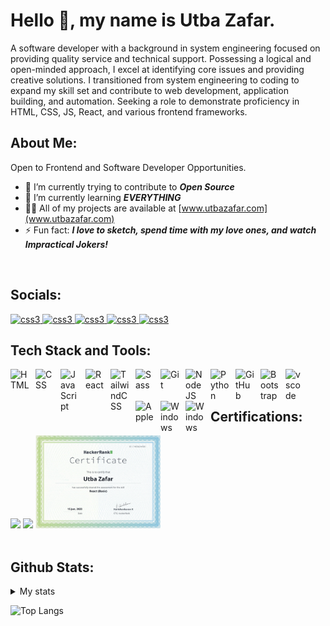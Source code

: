 <h1 align="left">Hello 👋, my name is Utba Zafar.</h1>

<p align="left">A software developer with a background in system engineering focused on providing quality service and technical support. Possessing a logical and open-minded approach, I excel at identifying core issues and providing creative solutions. I transitioned from system engineering to coding to expand my skill set and contribute to web development, application building, and automation. Seeking a role to demonstrate proficiency in HTML, CSS, JS, React, and various frontend frameworks.</p>

<h2 align="left">About Me:</h2>
<p>Open to Frontend and Software Developer Opportunities.</p>

- 🔭 I’m currently trying to contribute to **_Open Source_**
- 🌱 I’m currently learning **_EVERYTHING_**
- 👨‍💻 All of my projects are available at [www.utbazafar.com](www.utbazafar.com)
- ⚡ Fun fact: **_I love to sketch, spend time with my love ones, and watch Impractical Jokers!_**

<br>
<h2 align="left">Socials:</h2>
<a href="https://twitter.com/iamutba" target="_blank" rel="noreferrer"> <img src="https://img.icons8.com/?size=512&id=13963&format=png" alt="css3" width="40" height="40"/> </a>
<a href="https://www.linkedin.com/in/utba-zafar/" target="_blank" rel="noreferrer"> <img src="https://img.icons8.com/?size=512&id=xuvGCOXi8Wyg&format=png" alt="css3" width="40" height="40"/> </a>
<a href="https://www.instagram.com/utba_dev/" target="_blank" rel="noreferrer"> <img src="https://img.icons8.com/?size=512&id=Xy10Jcu1L2Su&format=png" alt="css3" width="40" height="40"/> </a>
<a href="https://codepen.io/utbaz" target="_blank" rel="noreferrer"> <img src="https://img.icons8.com/?size=512&id=b7dom23p2ynU&format=png" alt="css3" width="40" height="40"/> </a>
<a href="https://dev.to/uzafar90" target="_blank" rel="noreferrer"> <img src="https://dev-to-uploads.s3.amazonaws.com/uploads/logos/resized_logo_UQww2soKuUsjaOGNB38o.png" alt="css3" width="40" height="40"/> </a>

<br>
<h2 align="left">Tech Stack and Tools:</h2>
<img align="left" alt="HTML" width="30px" style="padding-right:10px;" src="https://cdn.jsdelivr.net/gh/devicons/devicon/icons/html5/html5-plain.svg" />
<img align="left" alt="CSS" width="30px" style="padding-right:10px;" src="https://cdn.jsdelivr.net/gh/devicons/devicon/icons/css3/css3-plain.svg" />
<img align="left" alt="JavaScript" width="30px" style="padding-right:10px;" src="https://cdn.jsdelivr.net/gh/devicons/devicon/icons/javascript/javascript-plain.svg" />
<img align="left" alt="React" width="30px" style="padding-right:10px;" src="https://cdn.jsdelivr.net/gh/devicons/devicon/icons/react/react-original.svg" />
<img align="left" alt="TailwindCSS" width="30px" style="padding-right:10px;" src="https://cdn.jsdelivr.net/gh/devicons/devicon/icons/tailwindcss/tailwindcss-plain.svg" />
<img align="left" alt="Sass" width="30px" style="padding-right:10px;" src="https://cdn.jsdelivr.net/gh/devicons/devicon/icons/sass/sass-original.svg" />
<img align="left" alt="Git" width="30px" style="padding-right:10px;" src="https://cdn.jsdelivr.net/gh/devicons/devicon/icons/git/git-original.svg" />
<img align="left" alt="NodeJS" width="30px" style="padding-right:10px;" src="https://cdn.jsdelivr.net/gh/devicons/devicon/icons/nodejs/nodejs-original.svg" />
<img align="left" alt="Python" width="30px" style="padding-right:10px;" src="https://cdn.jsdelivr.net/gh/devicons/devicon/icons/python/python-plain.svg" />
<img align="left" alt="GitHub" width="30px" style="padding-right:10px;" src="https://cdn.jsdelivr.net/gh/devicons/devicon/icons/github/github-original.svg" />
<img align="left" alt="Bootstrap" width="30px" style="padding-right:10px;" src="https://cdn.jsdelivr.net/gh/devicons/devicon/icons/bootstrap/bootstrap-original.svg" />
<img align="left" alt="vscode" width="30px" style="padding-right:10px;" src="https://cdn.jsdelivr.net/gh/devicons/devicon/icons/vscode/vscode-original.svg" />
<img align="left" alt="Apple" width="30px" style="padding-right:10px;" src="https://cdn.jsdelivr.net/gh/devicons/devicon/icons/apple/apple-original.svg" />
<img align="left" alt="Windows" width="30px" style="padding-right:10px;" src="https://cdn.jsdelivr.net/gh/devicons/devicon/icons/windows8/windows8-original.svg" />
<img align="left" alt="Windows" width="30px" style="padding-right:10px;" src="https://cdn.jsdelivr.net/gh/devicons/devicon/icons/linux/linux-original.svg" />
<br>

<br>
<h2 align="left">Certifications:</h2>
<a href="https://www.hackerrank.com/certificates/451443d6d5f8"><img width="200px" src="https://github.com/Uzafar90/uzafar90/blob/main/JavaScript(basic).png"/></a>
<a href="https://www.hackerrank.com/certificates/451443d6d5f8"><img width="200px" src="https://github.com/Uzafar90/uzafar90/blob/main/JavaScript(Intermediate).png"/></a>
<a href="https://www.hackerrank.com/certificates/c14b56ea4580"><img width="200px" src="https://github.com/Uzafar90/uzafar90/blob/main/react(basic).png"/></a>
<br>

<br>
<h2 align="left">Github Stats:</h2>

<details>
<summary>My stats</summary>
  
![Utba's GitHub stats](https://github-readme-stats.vercel.app/api?username=uzafar90&show_icons=true&theme=radical)
[![GitHub Streak](https://streak-stats.demolab.com/?user=uzafar90&theme=radical)](https://git.io/streak-stats)
</details>



![Top Langs](https://github-readme-stats.vercel.app/api/top-langs/?username=uzafar90&layout=compact&theme=radical)
